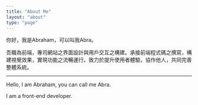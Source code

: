 ```yaml
---
title: "About Me"
layout: "about"
type: "page"
---
```


你好，我是Abraham，可以叫我Abra。

吾職為前端，專司網站之界面設計與用戶交互之構建。承接前端程式碼之撰寫，構建視覺效果，實現功能之流暢運行。致力於提升使用者體驗，協作他人，共同完善整體系統。

---

Hello, I am Abraham, you can call me Abra.

I am a front-end developer.
